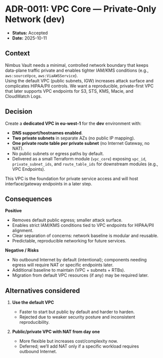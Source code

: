 # ADR-0011: VPC Core — Private-Only Network (dev)
- **Status:** Accepted  
- **Date:** 2025-10-11  

## Context
Nimbus Vault needs a minimal, controlled network boundary that keeps data-plane traffic private and enables tighter IAM/KMS conditions (e.g., `aws:sourceVpce`, `aws:ViaAWSService`).  
Using the default VPC (public subnets, IGW) increases attack surface and complicates HIPAA/PII controls. We want a reproducible, private-first VPC that later supports VPC endpoints for S3, STS, KMS, Macie, and CloudWatch Logs.

## Decision
Create a **dedicated VPC in eu-west-1** for the **dev** environment with:
- **DNS support/hostnames enabled**.
- **Two private subnets** in separate AZs (no public IP mapping).
- **One private route table per private subnet** (no Internet Gateway, no NAT).
- No public subnets or egress paths by default.
- Delivered as a small Terraform module (`vpc_core`) exposing `vpc_id`, `private_subnet_ids`, and `route_table_ids` for downstream modules (e.g., VPC Endpoints).

This VPC is the foundation for private service access and will host interface/gateway endpoints in a later step.

## Consequences
**Positive**
- Removes default public egress; smaller attack surface.  
- Enables strict IAM/KMS conditions tied to VPC endpoints for HIPAA/PII alignment.  
- Clear separation of concerns: network baseline is modular and reusable.  
- Predictable, reproducible networking for future services.

**Negative / Risks**
- No outbound Internet by default (intentional); components needing egress will require NAT or specific endpoints later.  
- Additional baseline to maintain (VPC + subnets + RTBs).  
- Migration from default VPC resources (if any) may be required later.

## Alternatives considered
1. **Use the default VPC**
   - Faster to start but public by default and harder to harden.
   - Rejected due to weaker security posture and inconsistent reproducibility.

2. **Public/private VPC with NAT from day one**
   - More flexible but increases cost/complexity now.
   - Deferred; we’ll add NAT only if a specific workload requires outbound Internet.
